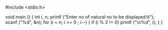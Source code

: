 #include <stdio.h>

void main ()
{
  int i, n;
  printf ("Enter no of natural no to be displayed:\t");
  scanf ("%d", &n);
  for (i = n; i >= 0 ; i--)
    {
      if (i % 2 != 0)
	printf ("\n%d", i);
    }
}
